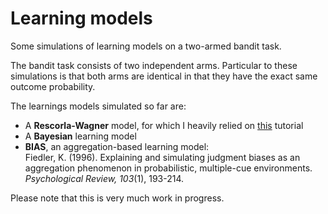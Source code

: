# Learning models

Some simulations of learning models on a two-armed bandit task.  

The bandit task consists of two independent arms. Particular to these simulations is that both arms are identical in that they have the exact same outcome probability.

The learnings models simulated so far are:  
 * A **Rescorla-Wagner** model, for which I heavily relied on [this](http://www.hannekedenouden.ruhosting.nl/RLtutorial/Instructions.html) tutorial  
 * A **Bayesian** learning model  
 * **BIAS**, an aggregation-based learning model:  
 Fiedler, K. (1996). Explaining and simulating judgment biases as an aggregation phenomenon in probabilistic, multiple-cue environments. *Psychological Review, 103*(1), 193-214.  
 
 Please note that this is very much work in progress.
